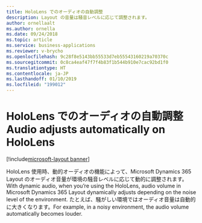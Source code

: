 ```yaml
---
title: HoloLens でのオーディオの自動調整
description: Layout の音量は騒音レベルに応じて調整されます。
author: ornellaalt
ms.author: ornella
ms.date: 09/24/2018
ms.topic: article
ms.service: business-applications
ms.reviewer: v-brycho
ms.openlocfilehash: 9c28f8e5143bb55533d7eb55543160219a70370c
ms.sourcegitcommit: 0c8ca4eaf47f7f4b83f1b544b910e7cac92bd1f0
ms.translationtype: HT
ms.contentlocale: ja-JP
ms.lasthandoff: 01/10/2019
ms.locfileid: "199012"
---
```

# <a name="audio-adjusts-automatically-on-hololens"></a><span data-ttu-id="82c89-103">HoloLens でのオーディオの自動調整</span><span class="sxs-lookup"><span data-stu-id="82c89-103">Audio adjusts automatically on HoloLens</span></span>

[!include[microsoft-layout banner](../../includes/microsoft-layout.md)]

<span data-ttu-id="82c89-104">HoloLens 使用時、動的オーディオの機能によって、Microsoft Dynamics 365 Layout のオーディオ音量が環境の騒音レベルに応じて動的に調整されます。</span><span class="sxs-lookup"><span data-stu-id="82c89-104">With dynamic audio, when you’re using the HoloLens, audio volume in Microsoft Dynamics 365 Layout dynamically adjusts depending on the noise level of the environment.</span></span> <span data-ttu-id="82c89-105">たとえば、騒がしい環境ではオーディオ音量は自動的に大きくなります。</span><span class="sxs-lookup"><span data-stu-id="82c89-105">For example, in a noisy environment, the audio volume automatically becomes louder.</span></span>
